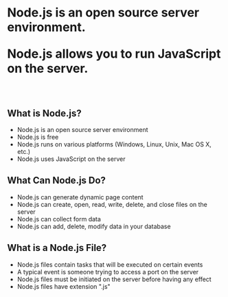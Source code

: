 <h1>Node.js is an open source server environment.

Node.js allows you to run JavaScript on the server.</h1>
<br/>
<h2>What is Node.js?</h2>
<ul>
	<li>Node.js is an open source server environment</li>
	<li>Node.js is free</li>
	<li>Node.js runs on various platforms (Windows, Linux, Unix, Mac OS X, etc.)</li>
	<li>Node.js uses JavaScript on the server</li>
</ul>

<h2>What Can Node.js Do?</h2>
<ul>
	<li>Node.js can generate dynamic page content</li>
	<li>Node.js can create, open, read, write, delete, and close files on the server</li>
	<li>Node.js can collect form data</li>
	<li>Node.js can add, delete, modify data in your database</li>
</ul>
<h2>What is a Node.js File?</h2>
<ul>
	<li>Node.js files contain tasks that will be executed on certain events</li>
	<li>A typical event is someone trying to access a port on the server</li>
	<li>Node.js files must be initiated on the server before having any effect</li>
	<li>Node.js files have extension ".js"</li>
</ul>
